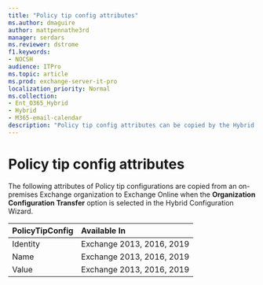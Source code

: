 ```yaml
---
title: "Policy tip config attributes"
ms.author: dmaguire
author: mattpennathe3rd
manager: serdars
ms.reviewer: dstrome
f1.keywords:
- NOCSH
audience: ITPro
ms.topic: article
ms.prod: exchange-server-it-pro
localization_priority: Normal
ms.collection:
- Ent_O365_Hybrid
- Hybrid
- M365-email-calendar
description: "Policy tip config attributes can be copied by the Hybrid Configuration Wizard from your on-premises organization to Exchange Online to help simplify your hybrid deployment"
---
```


# Policy tip config attributes

The following attributes of Policy tip configurations are copied from an on-premises Exchange organization to Exchange Online when the **Organization Configuration Transfer** option is selected in the Hybrid Configuration Wizard.

|**PolicyTipConfig**|**Available In**|
|:-----|:-----|
|Identity|Exchange 2013, 2016, 2019|
|Name|Exchange 2013, 2016, 2019|
|Value|Exchange 2013, 2016, 2019|
